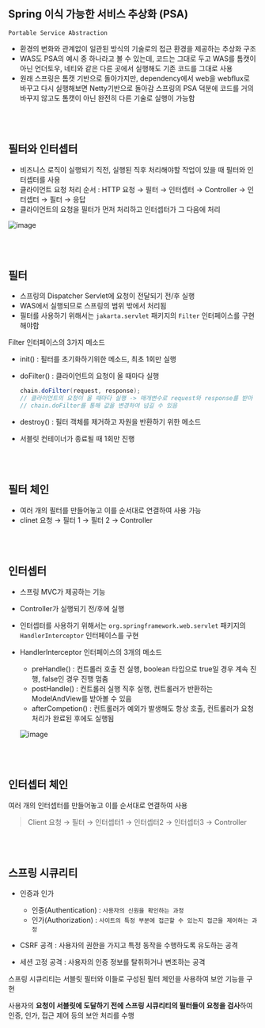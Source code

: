 ## Spring 이식 가능한 서비스 추상화 (PSA)

`Portable Service Abstraction` 

- 환경의 변화와 관계없이 일관된 방식의 기술로의 접근 환경을 제공하는 추상화 구조
- WAS도 PSA의 예시 중 하나라고 볼 수 있는데, 코드는 그대로 두고 WAS를 톰캣이 아닌 언더토우, 네티와 같은 다른 곳에서 실행해도 기존 코드를 그대로 사용
- 원래 스프링은 톰캣 기반으로 돌아가지만, dependency에서 web을 webflux로 바꾸고 다시 실행해보면 Netty기반으로 돌아감 스프링의 PSA 덕분에 코드를 거의 바꾸지 않고도 톰캣이 아닌 완전히 다른 기술로 실행이 가능함
  

<br></br>
## 필터와 인터셉터

- 비즈니스 로직이 실행되기 직전, 실행된 직후 처리해야할 작업이 있을 때 필터와 인터셉터를 사용
- 클라이언트 요청 처리 순서 : HTTP 요청 → 필터 → 인터셉터 → Controller → 인터셉터 → 필터 → 응답
- 클라이언트의 요청을 필터가 먼저 처리하고 인터셉터가 그 다음에 처리

![image](https://github.com/githyuniiee/EST-TIL/assets/109260733/d49ed42f-18fb-4b4d-b8cc-f5bddc707020)

<br></br>
## 필터

- 스프링의 Dispatcher Servlet에 요청이 전달되기 전/후 실행
- WAS에서 실행되므로 스프링의 범위 밖에서 처리됨
- 필터를 사용하기 위해서는 `jakarta.servlet` 패키지의 `Filter` 인터페이스를 구현해야함

Filter 인터페이스의 3가지 메소드

- init() : 필터를 초기화하기위한 메소드, 최초 1회만 실행
- doFilter() : 클라이언트의 요청이 올 때마다 실행
    
    ```java
    chain.doFilter(request, response);
    // 클라이언트의 요청이 올 때마다 실행 -> 매개변수로 request와 response를 받아 
    // chain.doFilter를 통해 값을 변경하여 넘길 수 있음
    ```
    
- destroy() : 필터 객체를 제거하고 자원을 반환하기 위한 메소드
- 서블릿 컨테이너가 종료될 때 1회만 진행

<br></br>
## 필터 체인

- 여러 개의 필터를 만들어놓고 이를 순서대로 연결하여 사용 가능
- clinet 요청 → 필터 1 → 필터 2 → Controller

<br></br>
## 인터셉터

- 스프링 MVC가 제공하는 기능
- Controller가 실행되기 전/후에 실행
- 인터셉터를 사용하기 위해서는 `org.springframework.web.servlet` 패키지의 `HandlerInterceptor` 인터페이스를 구현
- HandlerInterceptor 인터페이스의 3개의 메소드
    - preHandle() : 컨트롤러 호출 전 실행, boolean 타입으로 true일 경우 계속 진행, false인 경우 진행 멈춤
    - postHandle() : 컨트롤러 실행 직후 실행, 컨트롤러가 반환하는 ModelAndView를 받아볼 수 있음
    - afterCompetion() : 컨트롤러가 예외가 발생해도 항상 호출, 컨트롤러가 요청 처리가 완료된 후에도 실행됨
    
   ![image](https://github.com/githyuniiee/EST-TIL/assets/109260733/dfff167a-b7d6-496d-a33c-3c85fc51517a)

    
<br></br>
## 인터셉터 체인

여러 개의 인터셉터를 만들어놓고 이를 순서대로 연결하여 사용

> Client 요청 → 필터 → 인터셉터1 → 인터셉터2 → 인터셉터3 → Controller
> 

<br></br>
## 스프링 시큐리티

- 인증과 인가
    - 인증(Authentication) : `사용자의 신원을 확인하는 과정`
    - 인가(Authorization) : `사이트의 특정 부분에 접근할 수 있는지 접근을 제어하는 과정`

- CSRF 공격 : 사용자의 권한을 가지고 특정 동작을 수행하도록 유도하는 공격
- 세션 고정 공격 : 사용자의 인증 정보를 탈취하거나 변조하는 공격

스프링 시큐리티는 서블릿 필터와 이들로 구성된 필터 체인을 사용하여 보안 기능을 구현

사용자의 **요청이 서블릿에 도달하기 전에 스프링 시큐리티의 필터들이 요청을 검사**하여 인증, 인가, 접근 제어 등의 보안 처리를 수행
